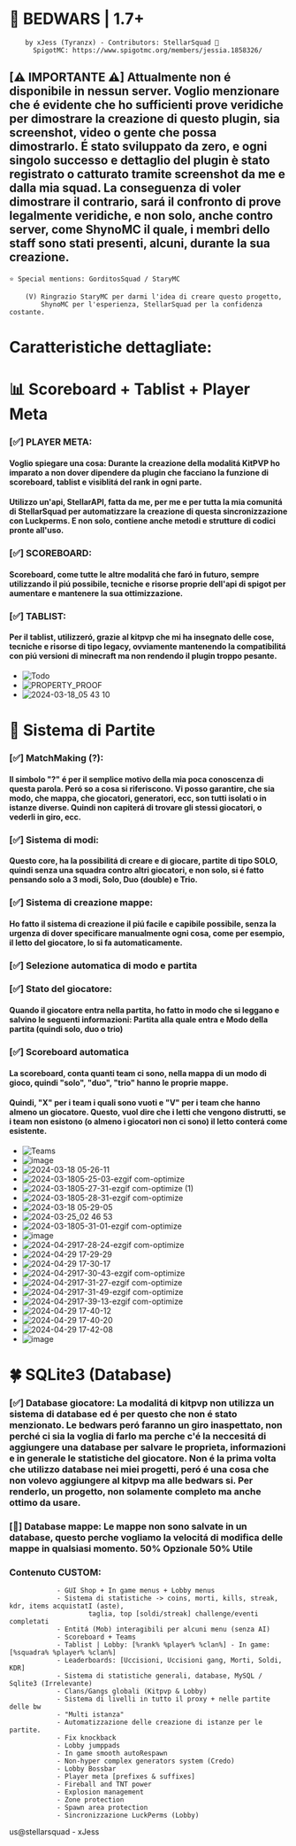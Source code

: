 # 🛌 BEDWARS | 1.7+
		by xJess (Tyranzx) - Contributors: StellarSquad 🎲
  	      SpigotMC: https://www.spigotmc.org/members/jessia.1858326/
    
## [**⚠ IMPORTANTE ⚠**] Attualmente non é disponibile in nessun server. Voglio menzionare che é evidente che ho sufficienti prove veridiche per dimostrare la creazione di questo plugin, sia screenshot, video o gente che possa dimostrarlo. É stato sviluppato da zero, e ogni singolo successo e dettaglio del plugin è stato registrato o catturato tramite screenshot da me e dalla mia squad. La conseguenza di voler dimostrare il contrario, sará il confronto di prove legalmente veridiche, e non solo, anche contro server, come ShynoMC il quale, i membri dello staff sono stati presenti, alcuni, durante la sua creazione.

	⭐ Special mentions: GorditosSquad / StaryMC
 
   		(V) Ringrazio StaryMC per darmi l'idea di creare questo progetto,
     		ShynoMC per l'esperienza, StellarSquad per la confidenza costante.

# Caratteristiche dettagliate:

# 📊 Scoreboard + Tablist + Player Meta 
  ### [✅] **PLAYER META**: 
  #### Voglio spiegare una cosa: Durante la creazione della modalitá KitPVP ho imparato a non dover dipendere da plugin che facciano la funzione di scoreboard, tablist e visiblitá del rank in ogni parte.
  #### Utilizzo un'api, StellarAPI, fatta da me, per me e per tutta la mia comunitá di StellarSquad per automatizzare la creazione di questa sincronizzazione con Luckperms. E non solo, contiene anche metodi e strutture di codici pronte all'uso.
  ### [✅] **SCOREBOARD**: 
  #### Scoreboard, come tutte le altre modalitá che faró in futuro, sempre utilizzando il piú possibile, tecniche e risorse proprie dell'api di spigot per aumentare e mantenere la sua ottimizzazione. 
  ### [✅] **TABLIST**:
  #### Per il tablist, utilizzeró, grazie al kitpvp che mi ha insegnato delle cose, tecniche e risorse di tipo legacy, ovviamente mantenendo la compatibilitá con piú versioni di minecraft ma non rendendo il plugin troppo pesante. 
  -  ![Todo](https://github.com/Tyranzx/Minecraft_Development/assets/70720366/18de7e1b-b87e-4069-b33f-38198e96e55f)
  -  ![PROPERTY_PROOF](https://github.com/Tyranzx/Minecraft_Development/assets/70720366/c922a8c8-4d75-40c3-9ff1-8216bc1900bb)
  -  ![2024-03-18_05 43 10](https://github.com/Tyranzx/Minecraft_Development/assets/70720366/47578d64-74ee-45e2-85dc-994be4a94720)
# 🎲 Sistema di Partite
 ### [✅] MatchMaking (?):
 #### Il simbolo "?" é per il semplice motivo della mia poca conoscenza di questa parola. Peró so a cosa si riferiscono. Vi posso garantire, che sia modo, che mappa, che giocatori, generatori, ecc, son tutti isolati o in istanze diverse. Quindi non capiterá di trovare gli stessi giocatori, o vederli in giro, ecc.
 ### [✅] Sistema di modi:
 #### Questo core, ha la possibilitá di creare e di giocare, partite di tipo **SOLO**, quindi senza una squadra contro altri giocatori, e non solo, si é fatto pensando solo a 3 modi, Solo, Duo (double) e Trio.
 ### [✅] Sistema di creazione mappe: 
 #### Ho fatto il sistema di creazione il piú facile e capibile possibile, senza la urgenza di dover specificare manualmente ogni cosa, come per esempio, il letto del giocatore, lo si fa automaticamente.
 ### [✅] Selezione automatica di modo e partita
 ### [✅] Stato del giocatore:
 #### Quando il giocatore entra nella partita, ho fatto in modo che si leggano e salvino le seguenti informazioni: Partita alla quale entra e Modo della partita (quindi solo, duo o trio)
 ### [✅] Scoreboard automatica
 #### La scoreboard, conta quanti team ci sono, nella mappa di un modo di gioco, quindi "solo", "duo", "trio" hanno le proprie mappe.
 #### Quindi, "X" per i team i quali sono vuoti e "V" per i team che hanno almeno un giocatore. Questo, vuol dire che i letti che vengono distrutti, se i team non esistono (o almeno i giocatori non ci sono) il letto conterá come esistente.
 - ![Teams](https://github.com/Tyranzx/Minecraft_Development/assets/70720366/d3b0df96-0c80-4798-92e4-b73fe22e9697)
 - ![image](https://github.com/Tyranzx/Minecraft_Development/assets/70720366/c2c19e0f-ec20-4068-9b7f-f6f95725c17f)
 - ![2024-03-18 05-26-11](https://github.com/Tyranzx/Minecraft_Development/assets/70720366/601dd28b-93be-4808-a5e5-a7a50ad02487)
 - ![2024-03-1805-25-03-ezgif com-optimize](https://github.com/Tyranzx/Minecraft_Development/assets/70720366/6a4be0ed-40f6-49b0-ac58-a46ab5b8a6e8)
 - ![2024-03-1805-27-31-ezgif com-optimize (1)](https://github.com/Tyranzx/Minecraft_Development/assets/70720366/741b21e8-b625-4219-8a14-4d4f06f841b5)
 - ![2024-03-1805-28-31-ezgif com-optimize](https://github.com/Tyranzx/Minecraft_Development/assets/70720366/69beb525-f44c-42da-b447-f7438fe6df41)
 - ![2024-03-18 05-29-05](https://github.com/Tyranzx/Minecraft_Development/assets/70720366/dc3759ea-fc28-4dab-bcd1-4e79e81ed94e)
 - ![2024-03-25_02 46 53](https://github.com/Tyranzx/Minecraft_Development/assets/70720366/73f208b2-22c1-4bc1-a694-254f140e4c9f)
 - ![2024-03-1805-31-01-ezgif com-optimize](https://github.com/Tyranzx/Minecraft_Development/assets/70720366/953e62b2-0fa6-47b8-b332-dda106b1972d)
 - ![image](https://github.com/Tyranzx/Minecraft_Development/assets/70720366/4e73bd41-490c-47f5-9335-fac001bcf878)
 - ![2024-04-2917-28-24-ezgif com-optimize](https://github.com/Tyranzx/Minecraft_Development/assets/70720366/abcbf984-dd02-440c-9ef0-5f9b7136cb9a)
 - ![2024-04-29 17-29-29](https://github.com/Tyranzx/Minecraft_Development/assets/70720366/b5975268-f125-41c3-9394-cf795e4a2eff)
 - ![2024-04-29 17-30-17](https://github.com/Tyranzx/Minecraft_Development/assets/70720366/a7ce3966-d526-4c07-8654-16f086d8245c)
 - ![2024-04-2917-30-43-ezgif com-optimize](https://github.com/Tyranzx/Minecraft_Development/assets/70720366/4e94d573-6ff5-491c-8d38-ee1f34fc1b09)
 - ![2024-04-2917-31-27-ezgif com-optimize](https://github.com/Tyranzx/Minecraft_Development/assets/70720366/bf167456-5507-41cc-84c0-aaa1a19364c5)
 - ![2024-04-2917-31-49-ezgif com-optimize](https://github.com/Tyranzx/Minecraft_Development/assets/70720366/a73016e1-50aa-4ef1-acd9-8e6c2a4f9912)
 - ![2024-04-2917-39-13-ezgif com-optimize](https://github.com/Tyranzx/Minecraft_Development/assets/70720366/e5ba4aff-7fe9-4c03-9976-b09c13b9c25b)
 - ![2024-04-29 17-40-12](https://github.com/Tyranzx/Minecraft_Development/assets/70720366/a7e6ea5a-826d-4bce-ac4c-1ac1ee9bd0e8)
 - ![2024-04-29 17-40-20](https://github.com/Tyranzx/Minecraft_Development/assets/70720366/676e5eb2-34b4-49dc-97aa-477f6ba07940)
 - ![2024-04-29 17-42-08](https://github.com/Tyranzx/Minecraft_Development/assets/70720366/d05de868-0b47-4a11-a274-403cc812d831)
 - ![image](https://github.com/Tyranzx/Minecraft_Development/assets/70720366/b91df0ed-e50a-4fc6-8474-1d6d4157fdca)


 # 🍀 SQLite3 (Database)
 ### [✅] Database giocatore: La modalitá di kitpvp non utilizza un sistema di database ed é per questo che non é stato menzionato. Le bedwars peró faranno un giro inaspettato, non perché ci sia la voglia di farlo ma perche c'é la neccesitá di aggiungere una database per salvare le proprieta, informazioni e in generale le statistiche del giocatore. Non é la prima volta che utilizzo database nei miei progetti, peró é una cosa che non volevo aggiungere al kitpvp ma alle bedwars si. Per renderlo, un progetto, non solamente completo ma anche ottimo da usare.
 ### [🔴] Database mappe:  Le mappe non sono salvate in un database, questo perche vogliamo la velocitá di modifica delle mappe in qualsiasi momento. 50% Opzionale 50% Utile
 ### Contenuto CUSTOM:
				- GUI Shop + In game menus + Lobby menus
				- Sistema di statistiche -> coins, morti, kills, streak, kdr, items acquistatI (aste),
    					taglia, top [soldi/streak] challenge/eventi completati
				- Entitá (Mob) interagibili per alcuni menu (senza AI)
				- Scoreboard + Teams
				- Tablist | Lobby: [%rank% %player% %clan%] - In game: [%squadra% %player% %clan%]
				- Leaderboards: [Uccisioni, Uccisioni gang, Morti, Soldi, KDR]
				- Sistema di statistiche generali, database, MySQL / Sqlite3 (Irrelevante)
				- Clans/Gangs globali (Kitpvp & Lobby)
				- Sistema di livelli in tutto il proxy + nelle partite delle bw
				- "Multi istanza"
				- Automatizzazione delle creazione di istanze per le partite.
				- Fix knockback
				- Lobby jumppads
				- In game smooth autoRespawn
				- Non-hyper complex generators system (Credo)
				- Lobby Bossbar
				- Player meta [prefixes & suffixes]
				- Fireball and TNT power
				- Explosion management
				- Zone protection
				- Spawn area protection
				- Sincronizzazione LuckPerms (Lobby)

us@stellarsquad - xJess
